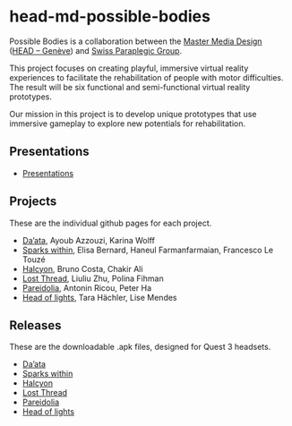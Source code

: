 # head-md-possible-bodies
Possible Bodies is a collaboration between the [Master Media Design](https://www.hesge.ch/head/en/programs-research/master-arts-media-design) ([HEAD – Genève](https://www.hesge.ch/head/en/)) and [Swiss Paraplegic Group](https://www.paraplegie.ch/en/).

This project focuses on creating playful, immersive virtual reality experiences to facilitate the rehabilitation of people with motor difficulties. The result will be six functional and semi-functional virtual reality prototypes.

Our mission in this project is to develop unique prototypes that use immersive gameplay to explore new potentials for rehabilitation.

## Presentations
- [Presentations](./Presentations/)

## Projects
These are the individual github pages for each project.

- [Da’ata](), Ayoub Azzouzi, Karina Wolff
- [Sparks within](), Elisa Bernard, Haneul Farmanfarmaian, Francesco Le Touzé
- [Halcyon](), Bruno Costa, Chakir Ali
- [Lost Thread](), Liuliu Zhu, Polina Fihman
- [Pareidolia](), Antonin Ricou, Peter Ha
- [Head of lights](), Tara Hächler, Lise Mendes

## Releases
These are the downloadable .apk files, designed for Quest 3 headsets.

- [Da’ata]()
- [Sparks within]()
- [Halcyon]()
- [Lost Thread]()
- [Pareidolia]()
- [Head of lights]()

